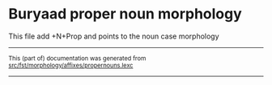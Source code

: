 # Buryaad proper noun morphology

This file add +N+Prop and points to the noun case morphology

* * *

<small>This (part of) documentation was generated from [src/fst/morphology/affixes/propernouns.lexc](https://github.com/giellalt/lang-bxr/blob/main/src/fst/morphology/affixes/propernouns.lexc)</small>

---

